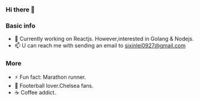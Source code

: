 ### Hi there 👋


### Basic info
- 🔭  Currently working on Reactjs. However,interested in Golang & Nodejs.
- 📫  U can reach me with sending an email to sixinlei0927@gmail.com



###  More

-  ⚡   Fun fact: Marathon runner. 
-  🥶  Footerball lover.Chelsea fans.
-  ☕   Coffee addict.
